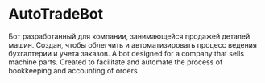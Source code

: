 # AutoTradeBot
Бот разработанный для компании, занимающейся продажей деталей машин. Создан, чтобы облегчить и автоматизировать процесс ведения бухгалтерии и учета заказов.  A bot designed for a company that sells machine parts. Created to facilitate and automate the process of bookkeeping and accounting of orders
